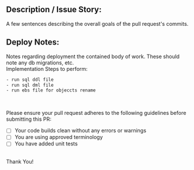 ## Description / Issue Story:
A few sentences describing the overall goals of the pull request's commits.

## Deploy Notes:
Notes regarding deployment the contained body of work. These should note any
db migrations, etc.
<br />
Implementation Steps to perform:
```sh
- run sql ddl file
- run sql dml file
- run ebs file for objeccts rename 
```
<br />


Please ensure your pull request adheres to the following guidelines before submitting this PR:
- [ ] Your code builds clean without any errors or warnings
- [ ] You are using approved terminology
- [ ] You have added unit tests

<br />
Thank You!